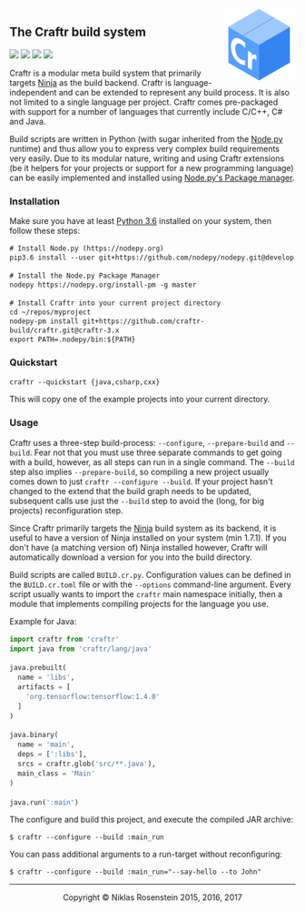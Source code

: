 <img align="right" src=".assets/craftr-logo.png">

## The Craftr build system

<a href="https://opensource.org/licenses/MIT"><img src="https://img.shields.io/badge/license-MIT-yellow.svg?style=flat-square"></a>
<img src="https://img.shields.io/badge/version-3.0.0--dev-blue.svg?style=flat-square"/>
<a href="https://travis-ci.org/craftr-build/craftr"><img src="https://travis-ci.org/craftr-build/craftr.svg?branch=craftr-3.x"></a>
<a href="https://ci.appveyor.com/project/NiklasRosenstein/craftr"><img src="https://ci.appveyor.com/api/projects/status/6v01441cdq0s7mik?svg=true"></a>

  [Ninja]: https://github.com/ninja-build/ninja.git
  [Node.py]: https://github.com/nodepy/nodepy
  [nodepy-pm]: https://github.com/nodepy/nodepy-pm

Craftr is a modular meta build system that primarily targets [Ninja] as the
build backend. Craftr is language-independent and can be extended to represent
any build process. It is also not limited to a single language per project.
Craftr comes pre-packaged with support for a number of languages that currently
include C/C++, C# and Java.

Build scripts are written in Python (with sugar inherited from the [Node.py]
runtime) and thus allow you to express very complex build requirements very
easily. Due to its modular nature, writing and using Craftr extensions (be it
helpers for your projects or support for a new programming language) can be
easily implemented and installed using [Node.py's Package manager][nodepy-pm].

### Installation

Make sure you have at least [Python 3.6](https://www.python.org/downloads/release/python-363/)
installed on your system, then follow these steps:

    # Install Node.py (https://nodepy.org)
    pip3.6 install --user git+https://github.com/nodepy/nodepy.git@develop

    # Install the Node.py Package Manager
    nodepy https://nodepy.org/install-pm -g master

    # Install Craftr into your current project directory
    cd ~/repos/myproject
    nodepy-pm install git+https://github.com/craftr-build/craftr.git@craftr-3.x
    export PATH=.nodepy/bin:${PATH}

### Quickstart

    craftr --quickstart {java,csharp,cxx}

This will copy one of the example projects into your current directory.

### Usage

Craftr uses a three-step build-process: `--configure`, `--prepare-build` and
`--build`. Fear not that you must use three separate commands to get going
with a build, however, as all steps can run in a single command. The `--build`
step also implies `--prepare-build`, so compiling a new project usually comes
down to just `craftr --configure --build`. If your project hasn't changed to
the extend that the build graph needs to be updated, subsequent calls use
just the `--build` step to avoid the (long, for big projects) reconfiguration
step.

Since Craftr primarily targets the [Ninja] build system as its backend, it is
useful to have a version of Ninja installed on your system (min 1.7.1). If you
don't have (a matching version of) Ninja installed however, Craftr will
automatically download a version for you into the build directory.

Build scripts are called `BUILD.cr.py`. Configuration values can be defined
in the `BUILD.cr.toml` file or with the `--options` command-line argument.
Every script usually wants to import the `craftr` main namespace initially,
then a module that implements compiling projects for the language you use.

Example for Java:

```python
import craftr from 'craftr'
import java from 'craftr/lang/java'

java.prebuilt(
  name = 'libs',
  artifacts = [
    'org.tensorflow:tensorflow:1.4.0'
  ]
)

java.binary(
  name = 'main',
  deps = [':libs'],
  srcs = craftr.glob('src/**.java'),
  main_class = 'Main'
)

java.run(':main')
```

The configure and build this project, and execute the compiled JAR archive:

    $ craftr --configure --build :main_run

You can pass additional arguments to a run-target without reconfiguring:

    $ craftr --configure --build :main_run="--say-hello --to John"

---

<p align="center">Copyright &copy; Niklas Rosenstein 2015, 2016, 2017</p>
